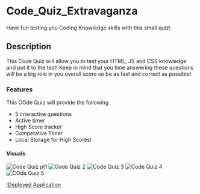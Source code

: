 # Code_Quiz_Extravaganza
Have fun testing you Coding Knowledge skills with this small quiz!


## Description
This Code Quiz will allow you to test your HTML, JS and CSS knowledge and put it to the test!
Keep in mind that you time answering these questions will be a big role in you overall score so be as fast and correct as possible!

### Features
This COde Quiz will provide the following
* 5 interactive questions
* Active timer
* High Score tracker
* Competative Timer
* Local Storage for High Scores!

#### Visuals
![Code Quiz pt1](https://user-images.githubusercontent.com/77699769/108617811-33491800-73e7-11eb-9160-146098688fb0.PNG)
![Code Quiz 2](https://user-images.githubusercontent.com/77699769/108617810-32b08180-73e7-11eb-8f34-e2caa9bb18f4.PNG)
![Code Quiz 3](https://user-images.githubusercontent.com/77699769/108617809-32b08180-73e7-11eb-9dd0-8b2858a56502.PNG)
![Code Quiz 4](https://user-images.githubusercontent.com/77699769/108617814-33491800-73e7-11eb-823a-40a733eb34d3.PNG)
![COde Quiz 5](https://user-images.githubusercontent.com/77699769/108617812-33491800-73e7-11eb-897d-c55c932c68be.PNG)

[!Deployed Application](<https://drae7299.github.io/Code_Quiz_Extravaganza/>)